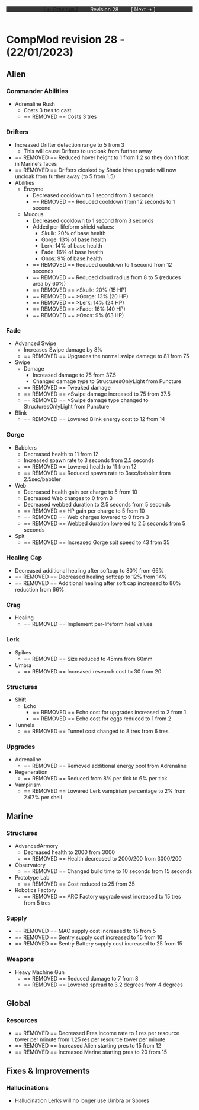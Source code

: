 <div style="width:100%;background-color:#373737;color:#FFFFFF;text-align:center">
<div style="display:inline-block;float:left;padding-left:20%">
<a href="revision27">
[ <- Previous ]
</a>
</div>
<div style="display:inline-block;">
Revision 28
</div>
<div style="display:inline-block;float:right;padding-right:20%">
[ Next -> ]
</div>
</div>

<br />

# CompMod revision 28 - (22/01/2023)
## Alien

### Commander Abilities
* Adrenaline Rush
  * Costs 3 tres to cast
  * == REMOVED == Costs 3 tres

### Drifters
* Increased Drifter detection range to 5 from 3
  * This will cause Drifters to uncloak from further away
* == REMOVED == Reduced hover height to 1 from 1.2 so they don't float in Marine's faces
* == REMOVED == Drifters cloaked by Shade hive upgrade will now uncloak from further away (to 5 from 1.5)
* Abilities
  * Enzyme
    * Decreased cooldown to 1 second from 3 seconds
    * == REMOVED == Reduced cooldown from 12 seconds to 1 second
  * Mucous
    * Decreased cooldown to 1 second from 3 seconds
    * Added per-lifeform shield values:
      * Skulk: 20% of base health
      * Gorge: 13% of base health
      * Lerk: 14% of base health
      * Fade: 16% of base health
      * Onos: 9% of base health
    * == REMOVED == Reduced cooldown to 1 second from 12 seconds
    * == REMOVED == Reduced cloud radius from 8 to 5 (reduces area by 60%)
    * == REMOVED == >Skulk: 20% (15 HP)
    * == REMOVED == >Gorge: 13% (20 HP)
    * == REMOVED == >Lerk: 14% (24 HP)
    * == REMOVED == >Fade: 16% (40 HP)
    * == REMOVED == >Onos: 9% (63 HP)

### Fade
* Advanced Swipe
  * Increases Swipe damage by 8%
  * == REMOVED == Upgrades the normal swipe damage to 81 from 75
* Swipe
  * Damage
    * Increased damage to 75 from 37.5
    * Changed damage type to StructuresOnlyLight from Puncture
  * == REMOVED == Tweaked damage
  * == REMOVED == >Swipe damage increased to 75 from 37.5
  * == REMOVED == >Swipe damage type changed to StructuresOnlyLight from Puncture
* Blink
  * == REMOVED == Lowered Blink energy cost to 12 from 14

### Gorge
* Babblers
  * Decreased health to 11 from 12
  * Increased spawn rate to 3 seconds from 2.5 seconds
  * == REMOVED == Lowered health to 11 from 12
  * == REMOVED == Reduced spawn rate to 3sec/babbler from 2.5sec/babbler
* Web
  * Decreased health gain per charge to 5 from 10
  * Decreased Web charges to 0 from 3
  * Decreased webbed duration to 2.5 seconds from 5 seconds
  * == REMOVED == HP gain per charge to 5 from 10
  * == REMOVED == Web charges lowered to 0 from 3
  * == REMOVED == Webbed duration lowered to 2.5 seconds from 5 seconds
* Spit
  * == REMOVED == Increased Gorge spit speed to 43 from 35

### Healing Cap
* Decreased additional healing after softcap to 80% from 66%
* == REMOVED == Decreased healing softcap to 12% from 14%
* == REMOVED == Additional healing after soft cap increased to 80% reduction from 66%

### Crag
* Healing
  * == REMOVED == Implement per-lifeform heal values

### Lerk
* Spikes
  * == REMOVED == Size reduced to 45mm from 60mm
* Umbra
  * == REMOVED == Increased research cost to 30 from 20

### Structures
* Shift
  * Echo
    * == REMOVED == Echo cost for upgrades increased to 2 from 1
    * == REMOVED == Echo cost for eggs reduced to 1 from 2
* Tunnels
  * == REMOVED == Tunnel cost changed to 8 tres from 6 tres

### Upgrades
* Adrenaline
  * == REMOVED == Removed additional energy pool from Adrenaline
* Regeneration
  * == REMOVED == Reduced from 8% per tick to 6% per tick
* Vampirism
  * == REMOVED == Lowered Lerk vampirism percentage to 2% from 2.67% per shell

## Marine

### Structures
* AdvancedArmory
  * Decreased health to 2000 from 3000
  * == REMOVED == Health decreased to 2000/200 from 3000/200
* Observatory
  * == REMOVED == Changed build time to 10 seconds from 15 seconds
* Prototype Lab
  * == REMOVED == Cost reduced to 25 from 35
* Robotics Factory
  * == REMOVED == ARC Factory upgrade cost increased to 15 tres from 5 tres

### Supply
* == REMOVED == MAC supply cost increased to 15 from 5
* == REMOVED == Sentry supply cost increased to 15 from 10
* == REMOVED == Sentry Battery supply cost increased to 25 from 15

### Weapons
* Heavy Machine Gun
  * == REMOVED == Reduced damage to 7 from 8
  * == REMOVED == Lowered spread to 3.2 degrees from 4 degrees

## Global

### Resources
* == REMOVED == Decreased Pres income rate to 1 res per resource tower per minute from 1.25 res per resource tower per minute
* == REMOVED == Increased Alien starting pres to 15 from 12
* == REMOVED == Increased Marine starting pres to 20 from 15

## Fixes & Improvements

### Hallucinations
* Hallucination Lerks will no longer use Umbra or Spores

<br/>

